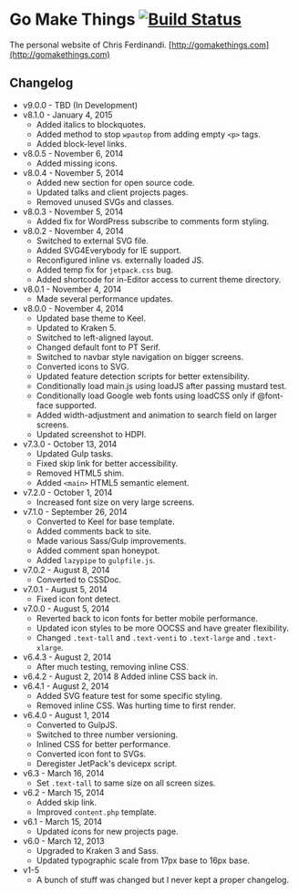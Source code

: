 # Go Make Things [![Build Status](https://travis-ci.org/cferdinandi/gomakethings.svg)](https://travis-ci.org/cferdinandi/gomakethings)
The personal website of Chris Ferdinandi. [http://gomakethings.com](http://gomakethings.com)

## Changelog

* v9.0.0 - TBD (In Development)
* v8.1.0 - January 4, 2015
	* Added italics to blockquotes.
	* Added method to stop `wpautop` from adding empty `<p>` tags.
	* Added block-level links.
* v8.0.5 - November 6, 2014
	* Added missing icons.
* v8.0.4 - November 5, 2014
	* Added new section for open source code.
	* Updated talks and client projects pages.
	* Removed unused SVGs and classes.
* v8.0.3 - November 5, 2014
	* Added fix for WordPress subscribe to comments form styling.
* v8.0.2 - November 4, 2014
	* Switched to external SVG file.
	* Added SVG4Everybody for IE support.
	* Reconfigured inline vs. externally loaded JS.
	* Added temp fix for `jetpack.css` bug.
	* Added shortcode for in-Editor access to current theme directory.
* v8.0.1 - November 4, 2014
	* Made several performance updates.
* v8.0.0 - November 4, 2014
	* Updated base theme to Keel.
	* Updated to Kraken 5.
	* Switched to left-aligned layout.
	* Changed default font to PT Serif.
	* Switched to navbar style navigation on bigger screens.
	* Converted icons to SVG.
	* Updated feature detection scripts for better extensibility.
	* Conditionally load main.js using loadJS after passing mustard test.
	* Conditionally load Google web fonts using loadCSS only if @font-face supported.
	* Added width-adjustment and animation to search field on larger screens.
	* Updated screenshot to HDPI.
* v7.3.0 - October 13, 2014
	* Updated Gulp tasks.
	* Fixed skip link for better accessibility.
	* Removed HTML5 shim.
	* Added `<main>` HTML5 semantic element.
* v7.2.0 - October 1, 2014
	* Increased font size on very large screens.
* v7.1.0 - September 26, 2014
	* Converted to Keel for base template.
	* Added comments back to site.
	* Made various Sass/Gulp improvements.
	* Added comment span honeypot.
	* Added `lazypipe` to `gulpfile.js`.
* v7.0.2 - August 8, 2014
	* Converted to CSSDoc.
* v7.0.1 - August 5, 2014
	* Fixed icon font detect.
* v7.0.0 - August 5, 2014
	* Reverted back to icon fonts for better mobile performance.
	* Updated icon styles to be more OOCSS and have greater flexibility.
	* Changed `.text-tall` and `.text-venti` to `.text-large` and `.text-xlarge`.
* v6.4.3 - August 2, 2014
	* After much testing, removing inline CSS.
* v6.4.2 - August 2, 2014
	8 Added inline CSS back in.
* v6.4.1 - August 2, 2014
	* Added SVG feature test for some specific styling.
	* Removed inline CSS. Was hurting time to first render.
* v6.4.0 - August 1, 2014
	* Converted to GulpJS.
	* Switched to three number versioning.
	* Inlined CSS for better performance.
	* Converted icon font to SVGs.
	* Deregister JetPack's devicepx script.
* v6.3 - March 16, 2014
	* Set `.text-tall` to same size on all screen sizes.
* v6.2 - March 15, 2014
	* Added skip link.
	* Improved `content.php` template.
* v6.1 - March 15, 2014
	* Updated icons for new projects page.
* v6.0 - March 12, 2013
	* Upgraded to Kraken 3 and Sass.
	* Updated typographic scale from 17px base to 16px base.
* v1-5
	* A bunch of stuff was changed but I never kept a proper changelog.